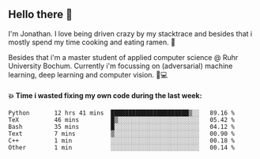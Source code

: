 ## Hello there 👋

I'm Jonathan. I love being driven crazy by my stacktrace and besides that i mostly spend my time cooking and eating ramen. 🍜

Besides that i'm a master student of applied computer science @ Ruhr University Bochum. 
Currently i'm focussing on (adversarial) machine learning, deep learning and computer vision. 🔬💻

#### 💥 Time i wasted fixing my own code during the last week:

<!--START_SECTION:waka-->

```text
Python       12 hrs 41 mins  ██████████████████████▒░░   89.16 %
TeX          46 mins         █▒░░░░░░░░░░░░░░░░░░░░░░░   05.42 %
Bash         35 mins         █░░░░░░░░░░░░░░░░░░░░░░░░   04.12 %
Text         7 mins          ▒░░░░░░░░░░░░░░░░░░░░░░░░   00.90 %
C++          1 min           ░░░░░░░░░░░░░░░░░░░░░░░░░   00.18 %
Other        1 min           ░░░░░░░░░░░░░░░░░░░░░░░░░   00.14 %
```

<!--END_SECTION:waka-->
